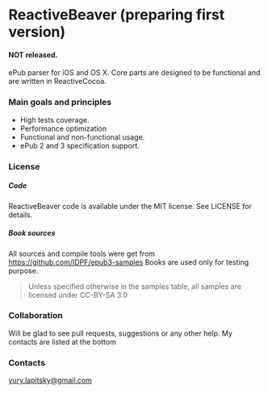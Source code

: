 # ReactiveBeaver (preparing first version)
#### NOT released. 
ePub parser for iOS and OS X. 
Core parts are designed to be functional and are written in ReactiveCocoa. 

### Main goals and principles

- High tests coverage.
- Performance optimization
- Functional and non-functional usage.
- ePub 2 and 3 specification support.

### License
##### Code
ReactiveBeaver code is available under the MIT license. See LICENSE for details.

##### Book sources
All sources and compile tools were get from https://github.com/IDPF/epub3-samples 
Books are used only for testing purpose. 
> Unless specified otherwise in the samples table, all samples are licensed under CC-BY-SA 3.0

### Collaboration
Will be glad to see pull requests, suggestions or any other help. My contacts are listed at the bottom

### Contacts
yury.lapitsky@gmail.com
